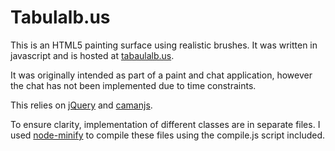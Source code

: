 Tabulalb.us
================================

This is an HTML5 painting surface using realistic brushes. It was written in javascript and is hosted at [tabaulalb.us](http://tabulalb.us).

It was originally intended as part of a paint and chat application, however the chat has not been implemented due to time constraints.

This relies on [jQuery](http://jquery.com/) and [camanjs](http://camanjs.com).

To ensure clarity, implementation of different classes are in separate files. I used [node-minify](https://github.com/srod/node-minify) to compile these files using the compile.js script included.  